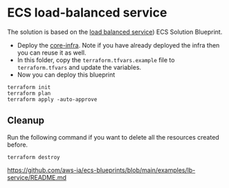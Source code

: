 # ECS load-balanced service

The solution is based on the [load balanced service](https://github.com/aws-ia/ecs-blueprints/tree/main/examples/lb-service)) ECS Solution Blueprint.

* Deploy the [core-infra](../core-infra/README.md). Note if you have already deployed the infra then you can reuse it as well.
* In this folder, copy the `terraform.tfvars.example` file to `terraform.tfvars` and update the variables.
* Now you can deploy this blueprint
```shell
terraform init
terraform plan
terraform apply -auto-approve
```
## Cleanup
Run the following command if you want to delete all the resources created before.
```shell
terraform destroy
```
https://github.com/aws-ia/ecs-blueprints/blob/main/examples/lb-service/README.md
